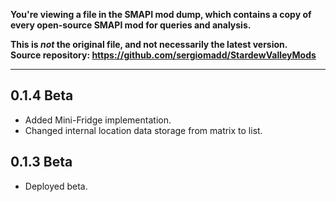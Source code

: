 **You're viewing a file in the SMAPI mod dump, which contains a copy of every open-source SMAPI mod
for queries and analysis.**

**This is _not_ the original file, and not necessarily the latest version.**  
**Source repository: https://github.com/sergiomadd/StardewValleyMods**

----

## 0.1.4 Beta
- Added Mini-Fridge implementation.
- Changed internal location data storage from matrix to list.

## 0.1.3 Beta
- Deployed beta.
